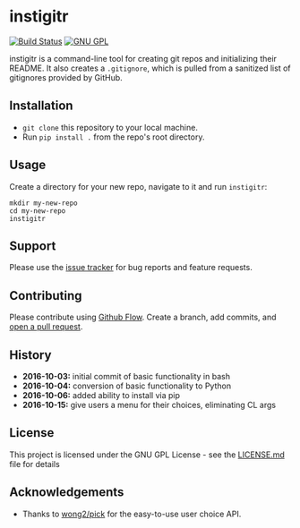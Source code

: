 # instigitr

[![Build Status](https://travis-ci.org/egg-shell/instigitr.svg?branch=master)](https://travis-ci.org/egg-shell/instigitr)
[![GNU GPL](http://img.shields.io/:license-gpl3-blue.svg)](http://www.gnu.org/licenses/gpl-3.0.html)

instigitr is a command-line tool for creating git repos and initializing their
README. It also creates a `.gitignore`, which is pulled from a sanitized
list of gitignores provided by GitHub.

## Installation

* `git clone` this repository to your local machine.
* Run `pip install .` from the repo's root directory.

## Usage

Create a directory for your new repo, navigate to it and run `instigitr`:

```
mkdir my-new-repo
cd my-new-repo
instigitr
```

## Support

Please use the [issue tracker](https://github.com/egg-shell/instigitr/issues) for bug reports and feature requests.

## Contributing

Please contribute using [Github Flow](https://guides.github.com/introduction/flow/). Create a branch, add commits, and [open a pull request](https://github.com/egg-shell/instigitr/compare/).

## History

* **2016-10-03:** initial commit of basic functionality in bash
* **2016-10-04:** conversion of basic functionality to Python
* **2016-10-06:** added ability to install via pip
* **2016-10-15:** give users a menu for their choices, eliminating CL args

## License

This project is licensed under the GNU GPL License - see the [LICENSE.md](LICENSE.md) file for details

## Acknowledgements

* Thanks to [wong2/pick](https://github.com/wong2/pick) for the easy-to-use user choice API.
